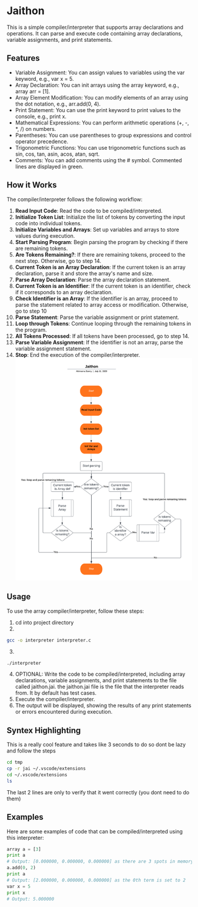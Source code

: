# Jaithon

This is a simple compiler/interpreter that supports array declarations and operations. It can parse and execute code containing array declarations, variable assignments, and print statements.

## Features

- Variable Assignment: You can assign values to variables using the var keyword, e.g., var x = 5.
- Array Declaration: You can init arrays using the array keyword, e.g., array arr = [1].
- Array Element Modification: You can modify elements of an array using the dot notation, e.g., arr.add(0, 4).
- Print Statement: You can use the print keyword to print values to the console, e.g., print x.
- Mathematical Expressions: You can perform arithmetic operations (+, -, *, /) on numbers.
- Parentheses: You can use parentheses to group expressions and control operator precedence.
- Trigonometric Functions: You can use trigonometric functions such as sin, cos, tan, asin, acos, atan, sqrt.
- Comments: You can add comments using the # symbol. Commented lines are displayed in green.


## How it Works

The compiler/interpreter follows the following workflow:


1. **Read Input Code**: Read the code to be compiled/interpreted.
2. **Initialize Token List**: Initialize the list of tokens by converting the input code into individual tokens.
3. **Initialize Variables and Arrays**: Set up variables and arrays to store values during execution.
4. **Start Parsing Program**: Begin parsing the program by checking if there are remaining tokens.
5. **Are Tokens Remaining?**: If there are remaining tokens, proceed to the next step. Otherwise, go to step 14.
6. **Current Token is an Array Declaration**: If the current token is an array declaration, parse it and store the array's name and size.
7. **Parse Array Declaration**: Parse the array declaration statement.
8. **Current Token is an Identifier**: If the current token is an identifier, check if it corresponds to an array declaration.
9. **Check Identifier is an Array**: If the identifier is an array, proceed to parse the statement related to array access or modification. Otherwise, go to step 10
10. **Parse Statement**: Parse the variable assignment or print statement.
11. **Loop through Tokens**: Continue looping through the remaining tokens in the program.
12. **All Tokens Processed**: If all tokens have been processed, go to step 14.
13. **Parse Variable Assignment**: If the identifier is not an array, parse the variable assignment statement.
14. **Stop**: End the execution of the compiler/interpreter.
![FlowChart](Flowchart.png)
## Usage

To use the array compiler/interpreter, follow these steps:
1. cd into project directory 
2. 
```bash 
gcc -o interpreter interpreter.c 
```

3.
``` bash
./interpreter
```
4. OPTIONAL: Write the code to be compiled/interpreted, including array declarations, variable assignments, and print statements to the file called jaithon.jai.
the jaithon.jai file is the file that the interpreter reads from. It by default has test cases.
5. Execute the compiler/interpreter.
6. The output will be displayed, showing the results of any print statements or errors encountered during execution.


## Syntex Highlighting

This is a really cool feature and takes like 3 seconds to do so dont be lazy and follow the steps
```sh
cd tmp
cp -r jai ~/.vscode/extensions
cd ~/.vscode/extensions
ls
```
The last 2 lines are only to verify that it went correctly (you dont need to do them)
## Examples

Here are some examples of code that can be compiled/interpreted using this interpreter:

```python
array a = [3]
print a
# Output: [0.000000, 0.000000, 0.000000] as there are 3 spots in memory initilized to 0.
a.add(0, 2)
print a
# Output: [2.000000, 0.000000, 0.000000] as the 0th term is set to 2
var x = 5
print x
# Output: 5.000000
```
